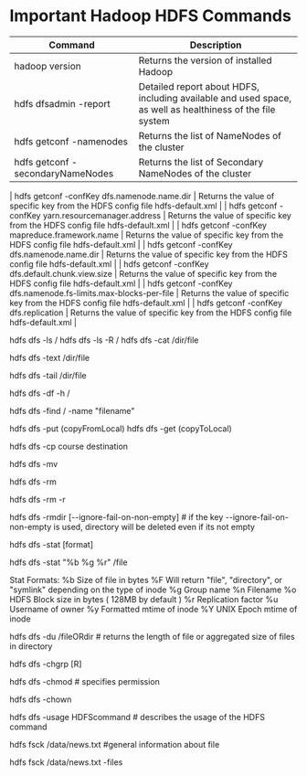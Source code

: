 # Important Hadoop HDFS Commands
| Command | Description
|---|----|
| hadoop version | Returns the version of installed Hadoop |
| hdfs dfsadmin -report | Detailed report about HDFS, including available and used space, as well as healthiness of the file system |
| hdfs getconf -namenodes | Returns the list of NameNodes of the cluster |
| hdfs getconf -secondaryNameNodes | Returns the list of Secondary NameNodes of the cluster |

| hdfs getconf -confKey dfs.namenode.name.dir | Returns the value of specific key from the HDFS config file hdfs-default.xml |
| hdfs getconf -confKey yarn.resourcemanager.address | Returns the value of specific key from the HDFS config file hdfs-default.xml |
| hdfs getconf -confKey mapreduce.framework.name | Returns the value of specific key from the HDFS config file hdfs-default.xml |
| hdfs getconf -confKey dfs.namenode.name.dir | Returns the value of specific key from the HDFS config file hdfs-default.xml |
| hdfs getconf -confKey dfs.default.chunk.view.size | Returns the value of specific key from the HDFS config file hdfs-default.xml |
| hdfs getconf -confKey dfs.namenode.fs-limits.max-blocks-per-file | Returns the value of specific key from the HDFS config file hdfs-default.xml |
| hdfs getconf -confKey dfs.replication | Returns the value of specific key from the HDFS config file hdfs-default.xml |


hdfs dfs -ls / 
hdfs dfs -ls -R / 
hdfs dfs -cat /dir/file

hdfs dfs -text /dir/file

hdfs dfs -tail /dir/file


hdfs dfs -df -h /

hdfs dfs -find / -name "filename"

hdfs dfs -put (copyFromLocal)
hdfs dfs -get (copyToLocal)

hdfs dfs -cp course destination 

hdfs dfs -mv

hdfs dfs -rm

hdfs dfs -rm -r

hdfs dfs -rmdir [--ignore-fail-on-non-empty] # if the key --ignore-fail-on-non-empty is used, directory will be deleted even if its not empty

hdfs dfs -stat [format]

hdfs dfs -stat "%b %g %r" /file

Stat Formats:
%b  Size of file in bytes
%F  Will return "file", "directory", or "symlink" depending on the type of inode
%g  Group name
%n  Filename
%o  HDFS Block size in bytes ( 128MB by default )
%r  Replication factor
%u  Username of owner
%y  Formatted mtime of inode
%Y  UNIX Epoch mtime of inode

hdfs dfs -du /fileORdir 	# returns the length of file or aggregated size of files in directory

hdfs dfs -chgrp [R]

hdfs dfs -chmod		# specifies permission

hdfs dfs -chown

hdfs dfs -usage HDFScommand		# describes the usage of the HDFS command


hdfs fsck /data/news.txt 	#general information about file

hdfs fsck /data/news.txt -files 
